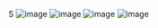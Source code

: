S
![image](https://user-images.githubusercontent.com/112846255/205551937-8b30e8f1-5dcf-4cd8-9fa6-34a13d7f0791.png)
![image](https://user-images.githubusercontent.com/112846255/205551992-2c084eff-0998-4a77-957b-dfe802ea6fa3.png)
![image](https://user-images.githubusercontent.com/112846255/205552027-986fad6a-2f37-45a6-b0ce-51ffac249590.png)
![image](https://user-images.githubusercontent.com/112846255/205552064-e62e4d29-d38a-4cd9-a915-983a2374e42e.png)
